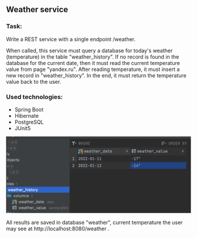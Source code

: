 <h2><b> Weather service </b></h2>

<h3> Task: </h3>

Write a REST service with a single endpoint /weather.

When called, this service must query a database for today's weather (temperature) in the table "weather_history". If no record is found in the database for the current date, then it must read the current temperature value from page "yandex.ru". After reading temperature, it must insert a new record in "weather_history". In the end, it must return the temperature value back to the user.

<h3> Used technologies: </h3>
<ul>
<li> Spring Boot </li>
<li> Hibernate </li>
<li> PostgreSQL </li>
<li> JUnit5 </li></ul>
<img src="https://github.com/moskalenko9381/weather_service/blob/master/base.png" alt="Created Database">

All results are saved in database "weather", current temperature the user may see at http://localhost:8080/weather .
